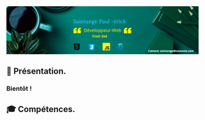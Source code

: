 <img src="https://raw.githubusercontent.com/paul22330/paul22330/master/Banniere linkedin -officiel.png" alt="Banniere Saintange Paul">

## 👦 Présentation.

### Bientôt ! 

##  :mortar_board: Compétences.
 



